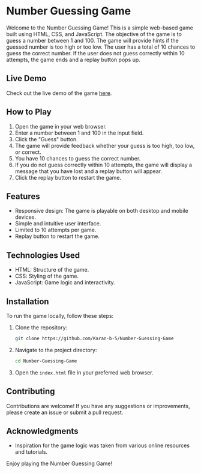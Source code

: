 # Number Guessing Game

Welcome to the Number Guessing Game! This is a simple web-based game built using HTML, CSS, and JavaScript. The objective of the game is to guess a number between 1 and 100. The game will provide hints if the guessed number is too high or too low. The user has a total of 10 chances to guess the correct number. If the user does not guess correctly within 10 attempts, the game ends and a replay button pops up.

## Live Demo
Check out the live demo of the game [here](https://a-number-guessing-game.netlify.app/).

## How to Play
1. Open the game in your web browser.
2. Enter a number between 1 and 100 in the input field.
3. Click the "Guess" button.
4. The game will provide feedback whether your guess is too high, too low, or correct.
5. You have 10 chances to guess the correct number.
6. If you do not guess correctly within 10 attempts, the game will display a message that you have lost and a replay button will appear.
7. Click the replay button to restart the game.

## Features
- Responsive design: The game is playable on both desktop and mobile devices.
- Simple and intuitive user interface.
- Limited to 10 attempts per game.
- Replay button to restart the game.

## Technologies Used
- HTML: Structure of the game.
- CSS: Styling of the game.
- JavaScript: Game logic and interactivity.

## Installation
To run the game locally, follow these steps:
1. Clone the repository:
    ```bash
    git clone https://github.com/Karan-b-5/Number-Guessing-Game
    ```
2. Navigate to the project directory:
    ```bash
    cd Number-Guessing-Game
    ```
3. Open the `index.html` file in your preferred web browser.

## Contributing
Contributions are welcome! If you have any suggestions or improvements, please create an issue or submit a pull request.


## Acknowledgments
- Inspiration for the game logic was taken from various online resources and tutorials.

Enjoy playing the Number Guessing Game!
